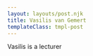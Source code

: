 ```yaml
---
layout: layouts/post.njk
title: Vasilis van Gemert
templateClass: tmpl-post
---
```


Vasilis is a lecturer
